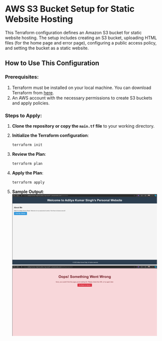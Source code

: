 # AWS S3 Bucket Setup for Static Website Hosting

This Terraform configuration defines an Amazon S3 bucket for static website hosting. The setup includes creating an S3 bucket, uploading HTML files (for the home page and error page), configuring a public access policy, and setting the bucket as a static website.

## How to Use This Configuration

### Prerequisites:
1. Terraform must be installed on your local machine. You can download Terraform from [here](https://www.terraform.io/downloads).
2. An AWS account with the necessary permissions to create S3 buckets and apply policies.

### Steps to Apply:

1. **Clone the repository or copy the `main.tf` file** to your working directory.

2. **Initialize the Terraform configuration**:
   ```bash
   terraform init
   ```
3. **Review the Plan**:
   ```bash
   terraform plan
   ```
4. **Apply the Plan**:
   ```bash
   terraform apply
   ```   
5. **Sample Output**:
   ![alt text](image.png)
   ![alt text](image-1.png)